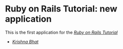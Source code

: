 # Ruby on Rails Tutorial: new application

This is the first application for the
[*Ruby on Rails Tutorial*](http://railstutorial.org/)
 - [*Krishna Bhat*](https://www.linkedin.com/in/krishbhat)
